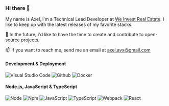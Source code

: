 <!--
**Anxium/Anxium** is a ✨ _special_ ✨ repository because its `README.md` (this file) appears on your GitHub profile.

Here are some ideas to get you started:

- 🔭 I’m currently working on ...
- 🌱 I’m currently learning ...
- 👯 I’m looking to collaborate on ...
- 🤔 I’m looking for help with ...
- 💬 Ask me about ...
- 📫 How to reach me: ...
- 😄 Pronouns: ...
- ⚡ Fun fact: ...
-->

### Hi there 🖖

My name is Axel, i'm a Technical Lead Developer at [We Invest Real Estate](https://weinvest.be). 
I like to keep up with the latest releases of my favorite stacks.

🔭 In the future, i'd like to have the time to create and contribute to open-source projects.

📫 If you want to reach me, send me an email at axel.avx@gmail.com

#### Development & Deployment
![Visual Studio Code](https://badges.aleen42.com/src/visual_studio_code.svg)
![Github](https://badges.aleen42.com/src/github.svg)
![Docker](https://badges.aleen42.com/src/docker.svg)

#### Node.js, JavaScript & TypeScript
![Node](https://aleen42.github.io/badges/src/node.svg)
![Npm](https://badges.aleen42.com/src/npm.svg)
![JavaScript](https://aleen42.github.io/badges/src/javascript.svg)
![TypeScript](https://aleen42.github.io/badges/src/typescript.svg)
![Webpack](https://badges.aleen42.com/src/webpack.svg)
![React](https://badges.aleen42.com/src/react.svg)


<!--
<p align="center">
  <img src="https://github-readme-stats.vercel.app/api?username=anxium&count_private=true&show_icons=true&title_color=fff&icon_color=79ff97&text_color=9f9f9f&bg_color=151515" alt="Anxium's stats" height="160px" />
  <img src="https://github-readme-stats.vercel.app/api/top-langs/?username=anxium&layout=compact&title_color=fff&icon_color=79ff97&text_color=9f9f9f&bg_color=151515" alt="Anxium's top langs" height="160px" />
</p>
-->
